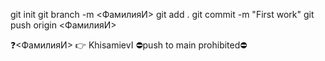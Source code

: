 git init
git branch -m <ФамилияИ>
git add .
git commit -m "First work"
git push origin <ФамилияИ>


❓<ФамилияИ> 👉 KhisamievI
⛔push to main prohibited⛔
